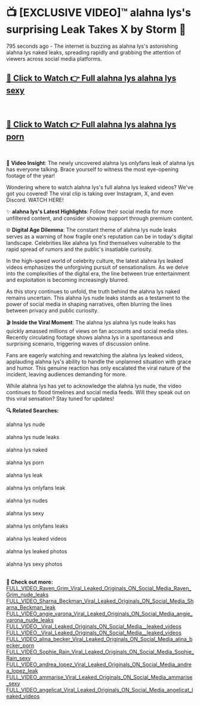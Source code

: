 # 📺 [EXCLUSIVE VIDEO]™ alahna lys's surprising Leak Takes X by Storm 🚀

795 seconds ago - The internet is buzzing as alahna lys's astonishing alahna lys naked leaks, spreading rapidly and grabbing the attention of viewers across social media platforms.

<h2><a href="https://github-6l9.pages.dev/link1">🔗 Click to Watch 👉 Full alahna lys alahna lys sexy</a></h2><br>
<h2><a href="https://github-6l9.pages.dev/link2">🔗 Click to Watch 👉 Full alahna lys alahna lys porn</a></h2><br>

🎥 **Video Insight**: The newly uncovered alahna lys onlyfans leak of alahna lys has everyone talking. Brace yourself to witness the most eye-opening footage of the year!

Wondering where to watch alahna lys's full alahna lys leaked videos? We've got you covered! The viral clip is taking over Instagram, X, and even Discord. WATCH HERE!

✨ **alahna lys's Latest Highlights**: Follow their social media for more unfiltered content, and consider showing support through premium content.

🌐 **Digital Age Dilemma**: The constant theme of alahna lys nude leaks serves as a warning of how fragile one's reputation can be in today's digital landscape. Celebrities like alahna lys find themselves vulnerable to the rapid spread of rumors and the public's insatiable curiosity.

In the high-speed world of celebrity culture, the latest alahna lys leaked videos emphasizes the unforgiving pursuit of sensationalism. As we delve into the complexities of the digital era, the line between true entertainment and exploitation is becoming increasingly blurred.

As this story continues to unfold, the truth behind the alahna lys naked remains uncertain. This alahna lys nude leaks stands as a testament to the power of social media in shaping narratives, often blurring the lines between privacy and public curiosity.

🎬 **Inside the Viral Moment**: The alahna lys alahna lys nude leaks has quickly amassed millions of views on fan accounts and social media sites. Recently circulating footage shows alahna lys in a spontaneous and surprising scenario, triggering waves of discussion online.

Fans are eagerly watching and rewatching the alahna lys leaked videos, applauding alahna lys's ability to handle the unplanned situation with grace and humor. This genuine reaction has only escalated the viral nature of the incident, leaving audiences demanding for more.

While alahna lys has yet to acknowledge the alahna lys nude, the video continues to flood timelines and social media feeds. Will they speak out on this viral sensation? Stay tuned for updates!

<strong>🔍 Related Searches:</strong>

alahna lys nude
<br><br>
alahna lys nude leaks
<br><br>
alahna lys naked
<br><br>
alahna lys porn
<br><br>
alahna lys leak
<br><br>
alahna lys onlyfans leak
<br><br>
alahna lys nudes
<br><br>
alahna lys sexy
<br><br>
alahna lys onlyfans leaks
<br><br>
alahna lys leaked videos
<br><br>
alahna lys leaked photos
<br><br>
alahna lys sexy photos
<br><br>



<strong>🔗 Check out more:</strong><br>
<a href="./FULL_VIDEO_Raven_Grim_Viral_Leaked_Originals_ON_Social_Media_Raven_Grim_nude_leaks.md">FULL_VIDEO_Raven_Grim_Viral_Leaked_Originals_ON_Social_Media_Raven_Grim_nude_leaks</a><br>
<a href="./FULL_VIDEO_Sharna_Beckman_Viral_Leaked_Originals_ON_Social_Media_Sharna_Beckman_leak.md">FULL_VIDEO_Sharna_Beckman_Viral_Leaked_Originals_ON_Social_Media_Sharna_Beckman_leak</a><br>
<a href="./FULL_VIDEO_angie_varona_Viral_Leaked_Originals_ON_Social_Media_angie_varona_nude_leaks.md">FULL_VIDEO_angie_varona_Viral_Leaked_Originals_ON_Social_Media_angie_varona_nude_leaks</a><br>
<a href="./FULL_VIDEO__Viral_Leaked_Originals_ON_Social_Media__leaked_videos.md">FULL_VIDEO__Viral_Leaked_Originals_ON_Social_Media__leaked_videos</a><br>
<a href="./FULL_VIDEO__Viral_Leaked_Originals_ON_Social_Media__leaked_videos.md">FULL_VIDEO__Viral_Leaked_Originals_ON_Social_Media__leaked_videos</a><br>
<a href="./FULL_VIDEO_alina_becker_Viral_Leaked_Originals_ON_Social_Media_alina_becker_porn.md">FULL_VIDEO_alina_becker_Viral_Leaked_Originals_ON_Social_Media_alina_becker_porn</a><br>
<a href="./FULL_VIDEO_Sophie_Rain_Viral_Leaked_Originals_ON_Social_Media_Sophie_Rain_sexy.md">FULL_VIDEO_Sophie_Rain_Viral_Leaked_Originals_ON_Social_Media_Sophie_Rain_sexy</a><br>
<a href="./FULL_VIDEO_andrea_lopez_Viral_Leaked_Originals_ON_Social_Media_andrea_lopez_leak.md">FULL_VIDEO_andrea_lopez_Viral_Leaked_Originals_ON_Social_Media_andrea_lopez_leak</a><br>
<a href="./FULL_VIDEO_ammarise_Viral_Leaked_Originals_ON_Social_Media_ammarise_sexy.md">FULL_VIDEO_ammarise_Viral_Leaked_Originals_ON_Social_Media_ammarise_sexy</a><br>
<a href="./FULL_VIDEO_angelicat_Viral_Leaked_Originals_ON_Social_Media_angelicat_leaked_videos.md">FULL_VIDEO_angelicat_Viral_Leaked_Originals_ON_Social_Media_angelicat_leaked_videos</a><br>
